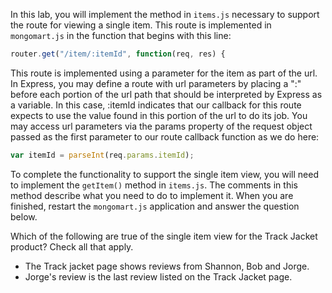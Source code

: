 In this lab, you will implement the method in `items.js` necessary to support the route for viewing a single item. This route is implemented in `mongomart.js` in the function that begins with this line:

```js
router.get("/item/:itemId", function(req, res) {
```
This route is implemented using a parameter for the item as part of the url. In Express, you may define a route with url parameters by placing a ":" before each portion of the url path that should be interpreted by Express as a variable. In this case, :itemId indicates that our callback for this route expects to use the value found in this portion of the url to do its job. You may access url parameters via the params property of the request object passed as the first parameter to our route callback function as we do here:
```js
var itemId = parseInt(req.params.itemId);
```
To complete the functionality to support the single item view, you will need to implement the `getItem()` method in `items.js`. The comments in this method describe what you need to do to implement it. When you are finished, restart the `mongomart.js` application and answer the question below.

Which of the following are true of the single item view for the Track Jacket product? Check all that apply.

* The Track jacket page shows reviews from Shannon, Bob and Jorge.
* Jorge's review is the last review listed on the Track Jacket page.